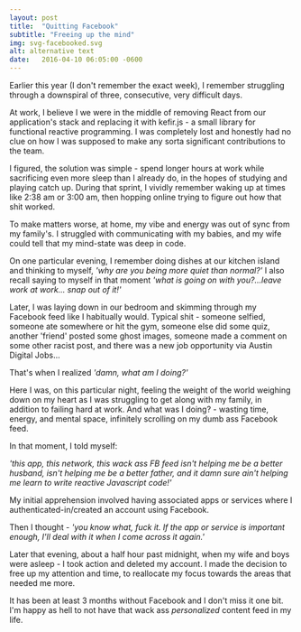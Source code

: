 ```yaml
---
layout: post
title:  "Quitting Facebook"
subtitle: "Freeing up the mind"
img: svg-facebooked.svg
alt: alternative text
date:   2016-04-10 06:05:00 -0600
---
```


Earlier this year (I don't remember the exact week), I remember struggling through a downspiral of three, consecutive, very difficult days.

At work, I believe I we were in the middle of removing React from our application's stack and replacing it with kefir.js - a small library for functional reactive programming. I was completely lost and honestly had no clue on how I was supposed to make any sorta significant contributions to the team.

I figured, the solution was simple - spend longer hours at work while sacrificing even more sleep than I already do, in the hopes of studying and playing catch up. During that sprint, I vividly remember waking up at times like 2:38 am or 3:00 am, then hopping online trying to figure out how that shit worked.

To make matters worse, at home, my vibe and energy was out of sync from my family's. I struggled with communicating with my babies, and my wife could tell that my mind-state was deep in code. 

On one particular evening, I remember doing dishes at our kitchen island and thinking to myself, *'why are you being more quiet than normal?'* I also recall saying to myself in that moment *'what is going on with you?...leave work at work... snap out of it!'*

Later, I was laying down in our bedroom and skimming through my Facebook feed like I habitually would. Typical shit - someone selfied, someone ate somewhere or hit the gym, someone else did some quiz, another 'friend' posted some ghost images, someone made a comment on some other racist post, and there was a new job opportunity via Austin Digital Jobs... 

That's when I realized *'damn, what am I doing?'*

Here I was, on this particular night, feeling the weight of the world weighing down on my heart as I was struggling to get along with my family, in addition to failing hard at work. And what was I doing? - wasting time, energy, and mental space, infinitely scrolling on my dumb ass Facebook feed.

In that moment, I told myself: 

*'this app, this network, this wack ass FB feed isn't helping me be a better husband, isn't helping me be a better father, and it damn sure ain't helping me learn to write reactive Javascript code!'*

My initial apprehension involved having associated apps or services where I authenticated-in/created an account using Facebook.

Then I thought - *'you know what, fuck it. If the app or service is important enough, I'll deal with it when I come across it again.'*

Later that evening, about a half hour past midnight, when my wife and boys were asleep - I took action and deleted my account. I made the decision to free up my attention and time, to reallocate my focus towards the areas that needed me more.

It has been at least 3 months without Facebook and I don't miss it one bit. I'm happy as hell to not have that wack ass *personalized* content feed in my life.

